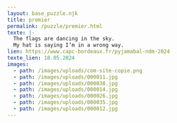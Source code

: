 ```yaml
---
layout: base_puzzle.njk
title: premier
permalink: /puzzle/premier.html
texte: |-
  The flags are dancing in the sky.
  My hat is saying I’m in a wrong way.
lien: https://www.capc-bordeaux.fr/pyjamabal-ndm-2024
texte_lien: 18.05.2024
images:
  - path: /images/uploads/com-site-copie.png
  - path: /images/uploads/000011.jpg
  - path: /images/uploads/000038.jpg
  - path: /images/uploads/000014.jpg
  - path: /images/uploads/000026.jpg
  - path: /images/uploads/000035.jpg
  - path: /images/uploads/000012.jpg
---
```

